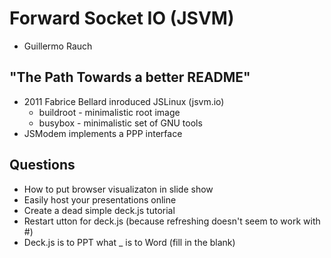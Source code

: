 # Forward Socket IO (JSVM)

- Guillermo Rauch

## "The Path Towards a better README" 

- 2011 Fabrice Bellard inroduced JSLinux (jsvm.io)
	- buildroot - minimalistic root image
	- busybox - minimalistic set of GNU tools
- JSModem implements a PPP interface

## Questions

- How to put browser visualizaton in slide show
- Easily host your presentations online
- Create a dead simple deck.js tutorial
- Restart utton for deck.js (because refreshing doesn't seem to work with #)
- Deck.js is to PPT what _ is to Word (fill in the blank)